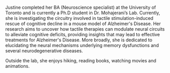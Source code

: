 Justine completed her BA (Neuroscience specialist) at the University of Toronto and is currently a  Ph.D student in Dr. Mohajerani’s Lab. Currently, she is investigating the circuitry involved in tactile stimulation-induced rescue of cognitive decline in a mouse model of Alzheimer's Disease. Her research aims to uncover how tactile therapies can modulate neural circuits to alleviate cognitive deficits, providing insights that may lead to effective treatments for Alzheimer's Disease. More broadly, she is dedicated to elucidating the neural mechanisms underlying memory dysfunctions and several neurodegenerative diseases.

Outside the lab, she enjoys hiking, reading books, watching movies and animations.
